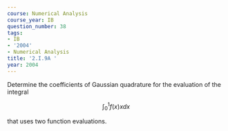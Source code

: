 ```yaml
---
course: Numerical Analysis
course_year: IB
question_number: 38
tags:
- IB
- '2004'
- Numerical Analysis
title: '2.I.9A '
year: 2004
---
```



Determine the coefficients of Gaussian quadrature for the evaluation of the integral

$$\int_{0}^{1} f(x) x d x$$

that uses two function evaluations.